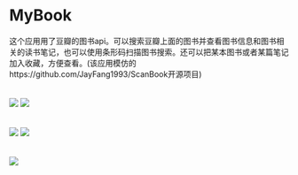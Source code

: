 # MyBook
这个应用用了豆瓣的图书api。可以搜索豆瓣上面的图书并查看图书信息和图书相关的读书笔记，也可以使用条形码扫描图书搜索。还可以把某本图书或者某篇笔记加入收藏，方便查看。(该应用模仿的https://github.com/JayFang1993/ScanBook开源项目)
<br/><br/><br/>
![](https://github.com/xiaoanzi/MyBook/blob/master/screenshots/S50702-150549.jpg)
![](https://github.com/xiaoanzi/MyBook/blob/master/screenshots/S50702-150642.jpg)
<br/><br/><br/>
![](https://github.com/xiaoanzi/MyBook/blob/master/screenshots/S50702-150701.jpg)
![](https://github.com/xiaoanzi/MyBook/blob/master/screenshots/S50702-150717.jpg)
<br/><br/><br/>
![](https://github.com/xiaoanzi/MyBook/blob/master/screenshots/S50702-150736.jpg)
